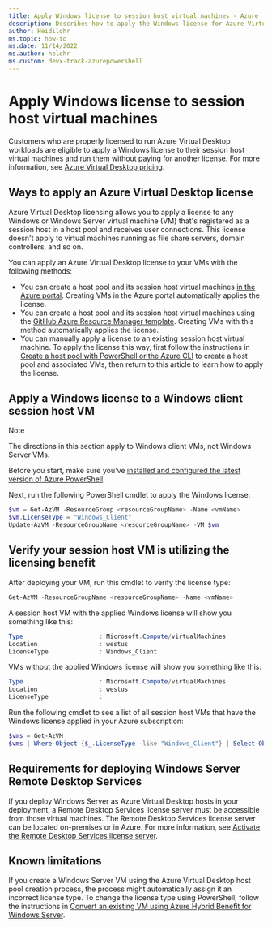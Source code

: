 ```yaml
---
title: Apply Windows license to session host virtual machines - Azure
description: Describes how to apply the Windows license for Azure Virtual Desktop VMs.
author: Heidilohr
ms.topic: how-to
ms.date: 11/14/2022
ms.author: helohr 
ms.custom: devx-track-azurepowershell
---
```

# Apply Windows license to session host virtual machines

Customers who are properly licensed to run Azure Virtual Desktop workloads are eligible to apply a Windows license to their session host virtual machines and run them without paying for another license. For more information, see [Azure Virtual Desktop pricing](https://azure.microsoft.com/pricing/details/virtual-desktop/).

## Ways to apply an Azure Virtual Desktop license

Azure Virtual Desktop licensing allows you to apply a license to any Windows or Windows Server virtual machine (VM) that's registered as a session host in a host pool and receives user connections. This license doesn't apply to virtual machines running as file share servers, domain controllers, and so on.

You can apply an Azure Virtual Desktop license to your VMs with the following methods:

- You can create a host pool and its session host virtual machines [in the Azure portal](./create-host-pools-azure-marketplace.md). Creating VMs in the Azure portal automatically applies the license.
- You can create a host pool and its session host virtual machines using the [GitHub Azure Resource Manager template](https://github.com/Azure/RDS-Templates/tree/master/ARM-wvd-templates). Creating VMs with this method automatically applies the license.
- You can manually apply a license to an existing session host virtual machine. To apply the license this way, first follow the instructions in [Create a host pool with PowerShell or the Azure CLI](./create-host-pools-powershell.md) to create a host pool and associated VMs, then return to this article to learn how to apply the license.

## Apply a Windows license to a Windows client session host VM

>[!NOTE]
>The directions in this section apply to Windows client VMs, not Windows Server VMs.

Before you start, make sure you've [installed and configured the latest version of Azure PowerShell](/powershell/azure/). 

Next, run the following PowerShell cmdlet to apply the Windows license:

```powershell
$vm = Get-AzVM -ResourceGroup <resourceGroupName> -Name <vmName>
$vm.LicenseType = "Windows_Client"
Update-AzVM -ResourceGroupName <resourceGroupName> -VM $vm
```

## Verify your session host VM is utilizing the licensing benefit

After deploying your VM, run this cmdlet to verify the license type:

```powershell
Get-AzVM -ResourceGroupName <resourceGroupName> -Name <vmName>
```

A session host VM with the applied Windows license will show you something like this:

```powershell
Type                     : Microsoft.Compute/virtualMachines
Location                 : westus
LicenseType              : Windows_Client
```

VMs without the applied Windows license will show you something like this:

```powershell
Type                     : Microsoft.Compute/virtualMachines
Location                 : westus
LicenseType              :
```

Run the following cmdlet to see a list of all session host VMs that have the Windows license applied in your Azure subscription:

```powershell
$vms = Get-AzVM
$vms | Where-Object {$_.LicenseType -like "Windows_Client"} | Select-Object ResourceGroupName, Name, LicenseType
```

## Requirements for deploying Windows Server Remote Desktop Services

If you deploy Windows Server as Azure Virtual Desktop hosts in your deployment, a Remote Desktop Services license server must be accessible from those virtual machines. The Remote Desktop Services license server can be located on-premises or in Azure. For more information, see [Activate the Remote Desktop Services license server](/windows-server/remote/remote-desktop-services/rds-activate-license-server).

## Known limitations

If you create a Windows Server VM using the Azure Virtual Desktop host pool creation process, the process might automatically assign it an incorrect license type. To change the license type using PowerShell, follow the instructions in [Convert an existing VM using Azure Hybrid Benefit for Windows Server](../virtual-machines/windows/hybrid-use-benefit-licensing.md#powershell-1).
